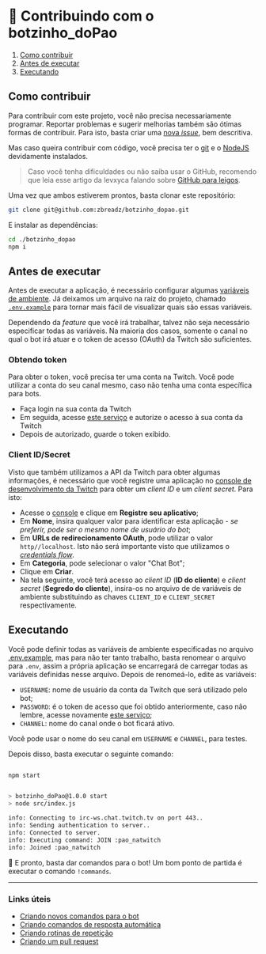 # 🐼 Contribuindo com o botzinho_doPao

1. [Como contribuir](#como-contribuir)
2. [Antes de executar](#antes-de-executar)
3. [Executando](#executando)

## Como contribuir

Para contribuir com este projeto, você não precisa necessariamente programar. Reportar problemas e sugerir
melhorias também são ótimas formas de contribuir. Para isto, basta criar uma [nova _issue_][6], bem descritiva.

Mas caso queira contribuir com código, você precisa ter o [git][1] e o [NodeJS][2] devidamente
instalados.

> Caso você tenha dificuldades ou não saiba usar o GitHub, recomendo que leia esse artigo da levxyca
> falando sobre [GitHub para leigos][7].

Uma vez que ambos estiverem prontos, basta clonar este repositório:

```sh
git clone git@github.com:zbreadz/botzinho_dopao.git
```

E instalar as dependências:

```sh
cd ./botzinho_dopao
npm i
```

## Antes de executar

Antes de executar a aplicação, é necessário configurar algumas [variáveis de ambiente][3].
Já deixamos um arquivo na raiz do projeto, chamado [`.env.example`][4] para tornar mais fácil
de visualizar quais são essas variáveis.

Dependendo da _feature_ que você irá trabalhar, talvez não seja necessário especificar todas as variáveis.
Na maioria dos casos, somente o canal no qual o bot irá atuar e o token de acesso (OAuth) da Twitch
são suficientes.

### Obtendo token

Para obter o token, você precisa ter uma conta na Twitch.
Você pode utilizar a conta do seu canal mesmo, caso não tenha uma conta específica para bots.

- Faça login na sua conta da Twitch
- Em seguida, acesse [este serviço][5] e autorize o acesso à sua conta da Twitch
- Depois de autorizado, guarde o token exibido.

### Client ID/Secret

Visto que também utilizamos a API da Twitch para obter algumas informações, é necessário que você
registre uma aplicação no [console de desenvolvimento da Twitch][8]
para obter um _client ID_ e um _client secret_. Para isto:

- Acesse o [console][8] e clique em **Registre seu aplicativo**;
- Em **Nome**, insira qualquer valor para identificar esta aplicação -
_se preferir, pode ser o mesmo nome de usuário do bot_;
- Em **URLs de redirecionamento OAuth**, pode utilizar o valor `http//localhost`. Isto não será importante
visto que utilizamos o [_credentials flow_](https://dev.twitch.tv/docs/authentication/getting-tokens-oauth#oauth-client-credentials-flow).
- Em **Categoria**, pode selecionar o valor "Chat Bot";
- Clique em **Criar**.
- Na tela seguinte, você terá acesso ao _client ID_ (**ID do cliente**) e _client secret_
(**Segredo do cliente**), insira-os no arquivo de de variáveis de ambiente substituindo as chaves
`CLIENT_ID` e `CLIENT_SECRET` respectivamente.

## Executando

Você pode definir todas as variáveis de ambiente especificadas no arquivo [.env.example][4],
mas para não ter tanto trabalho, basta renomear o arquivo para `.env`, assim a própria aplicação
se encarregará de carregar todas as variáveis definidas nesse arquivo. Depois de renomeá-lo,
edite as variáveis:

- `USERNAME`: nome de usuário da conta da Twitch que será utilizado pelo bot;
- `PASSWORD`: é o token de acesso que foi obtido anteriormente, caso não lembre, acesse novamente
[este serviço][5];
- `CHANNEL`: nome do canal onde o bot ficará ativo.

Você pode usar o nome do seu canal em `USERNAME` e `CHANNEL`, para testes.

Depois disso, basta executar o seguinte comando:

```sh

npm start


> botzinho_doPao@1.0.0 start
> node src/index.js

info: Connecting to irc-ws.chat.twitch.tv on port 443..
info: Sending authentication to server..
info: Connected to server.
info: Executing command: JOIN :pao_natwitch
info: Joined :pao_natwitch

```

🎉 E pronto, basta dar comandos para o bot! Um bom ponto de partida é executar o comando `!commands`.

----

### Links úteis

- [Criando novos comandos para o bot](./criando-novos-comandos.md)
- [Criando comandos de resposta automática](./criando-comandos-de-resposta-automatica.md)
- [Criando rotinas de repetição](./criando-rotinas-de-repeticao.md)
- [Criando um pull request](https://docs.github.com/pt/pull-requests/collaborating-with-pull-requests/proposing-changes-to-your-work-with-pull-requests/creating-a-pull-request)

[1]: https://git-scm.com/downloads
[2]: https://nodejs.org/en/download/
[3]: https://pt.wikipedia.org/wiki/Vari%C3%A1vel_de_ambiente
[4]: ../../.env.example
[5]: https://twitchapps.com/tmi/
[6]: https://github.com/zBreadz/botzinho_dopao/issues
[7]: https://dev.to/levxyca/pt-br-github-para-leigos-4i7j
[8]: https://dev.twitch.tv/console/apps
